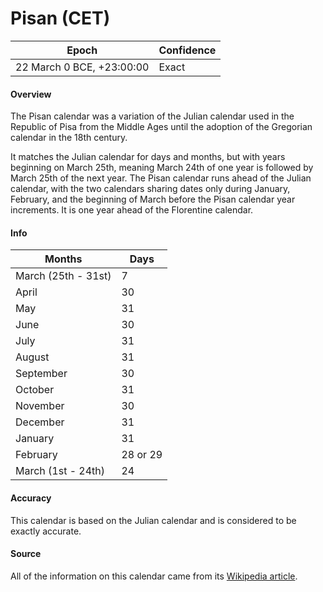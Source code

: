 # Pisan (CET)

| Epoch                        | Confidence |
| ---------------------------- | ---------- |
| 22 March 0 BCE, +23:00:00   | Exact      |

#### Overview

The Pisan calendar was a variation of the Julian calendar used in the Republic of Pisa from the Middle Ages until the adoption of the Gregorian calendar in the 18th century.

It matches the Julian calendar for days and months, but with years beginning on March 25th, meaning March 24th of one year is followed by March 25th of the next year. The Pisan calendar runs ahead of the Julian calendar, with the two calendars sharing dates only during January, February, and the beginning of March before the Pisan calendar year increments. It is one year ahead of the Florentine calendar.

#### Info

| Months | Days |
|--------|------|
| March (25th - 31st) | 7 |
| April | 30 |
| May | 31 |
| June | 30 |
| July | 31 |
| August | 31 |
| September | 30 |
| October | 31 |
| November | 30 |
| December | 31 |
| January | 31 |
| February | 28 or 29 |
| March (1st - 24th) | 24 |

#### Accuracy

This calendar is based on the Julian calendar and is considered to be exactly accurate.

#### Source

All of the information on this calendar came from its [Wikipedia article](https://en.wikipedia.org/wiki/Pisan_calendar).
